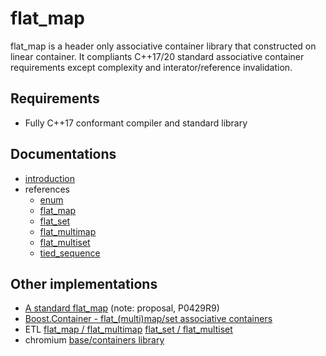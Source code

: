 # flat_map

flat_map is a header only associative container library that constructed on linear container.
It compliants C++17/20 standard associative container requirements except complexity and interator/reference invalidation.

## Requirements

- Fully C++17 conformant compiler and standard library

## Documentations

- [introduction](./docs/introduction.md)
- references
  - [enum](./docs/enum.md)
  - [flat_map](./docs/flat_map.md)
  - [flat_set](./docs/flat_set.md)
  - [flat_multimap](./docs/flat_multimap.md)
  - [flat_multiset](./docs/flat_multiset.md)
  - [tied_sequence](./docs/tied_sequence.md)

## Other implementations

- [A standard flat_map](http://www.open-std.org/jtc1/sc22/wg21/docs/papers/2022/p0429r9.pdf) (note: proposal, P0429R9)
- [Boost.Container - flat_(multi)map/set associative containers](https://www.boost.org/doc/html/container/non_standard_containers.html#container.non_standard_containers.flat_xxx)
- ETL [flat_map / flat_multimap](https://www.etlcpp.com/flat_map.html) [flat_set / flat_multiset](https://www.etlcpp.com/flat_set.html)
- chromium [base/containers library](https://chromium.googlesource.com/chromium/src/+/HEAD/base/containers/README.md#base_flat_map-and-base_flat_set)
